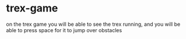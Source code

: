 # trex-game
on the trex game you will be able to see the trex running, and you will be able to press space for it to jump over obstacles
